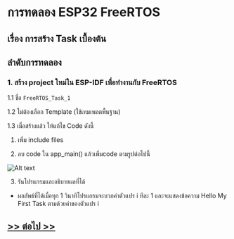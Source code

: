 # การทดลอง ESP32 FreeRTOS 
## เรื่อง การสร้าง Task เบื้องต้น

## ลำดับการทดลอง

### 1. สร้าง project ใหม่ใน ESP-IDF เพื่อทำงานกับ FreeRTOS

1.1 ชื่อ  `FreeRTOS_Task_1`

1.2 ไม่ต้องเลือก Template (ใช้เทมเพลตพื้นฐาน)

1.3 เมื่อสร้างแล้ว ให้แก้ไข Code ดังนี้

1. เพิ่ม include files

2. ลบ code ใน app_main() แล้วเพิ่มcode ตามรูปต่อไปนี้

![Alt text](./Pictures/Labs/FreeRTOS-Lab-Picture-03.PNG)

3. รันโปรแกรมและอธิบายผลที่ได้
- ผลลัพธ์ที่ได้เมื่อทุก 1 วินาทีโปรแกรมจะบวกค่าตัวแปร i ทีละ 1 และจะแสดงข้อความ Hello My First Task ตามด้วยค่าของตัวแปร i

## [>> ต่อไป >>](./ESP32-FreeRTOS-Labsheet-2.md) 
